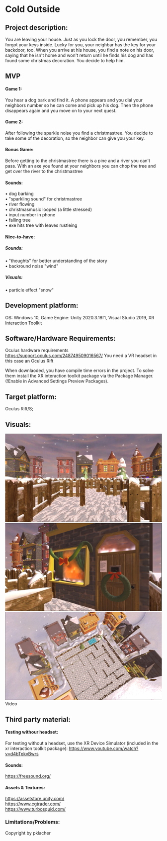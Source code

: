 # Cold Outside

## Project description: 
You are leaving your house. Just as you lock the door, you remember, you forgot your keys inside. Lucky for you, your neighbar has the key for your backdoor, too. When you arrive at his house, you find a note on his door, saying that he isn't home and won't return until he finds his dog and has found some christmas decoration. You decide to help him. 

## MVP
#### Game 1:
You hear a dog bark and find it. A phone appears and you dial your neighbors number so he can come and pick up his dog. Then the phone disappears again and you move on to your next quest.
#### Game 2:
After following the sparkle noise you find a christmastree. You decide to take some of the decoration, so the neighbor can give you your key.
#### Bonus Game:
Before getting to the christmastree there is a pine and a river you can't pass. With an axe you found at your neighbors you can chop the tree and get over the river to the christmastree


#### Sounds:
•	dog barking  
•	"sparkling sound" for christmastree  
•	river flowing  
•	christmasmusic looped (a little stressed)  
•	input number in phone  
•	falling tree  
•	exe hits tree with leaves rustleing  

#### Nice-to-have:

##### Sounds:
•	"thoughts" for better understanding of the story  
•	backround noise "wind"  
##### Visuals:
•	particle effect "snow"

## Development platform: 
OS: Windows 10, Game Engine: Unity 2020.3.18f1, Visual Studio 2019, XR Interaction Toolkit

## Software/Hardware Requirements: 
Oculus hardware requirements https://support.oculus.com/248749509016567/
You need a VR headset in this case an Oculus Rift

When downlaoded, you have compile time errors in the project. To solve them install the XR interaction toolkit package via the Package Manager. (!Enable in Advanced Settings Preview Packages).

## Target platform: 
Oculus Rift/S; 

## Visuals: 
![Screenshot1](https://github.com/4ahmns2122-VR/VRProjekt2122-pklacher/blob/main/Assets/Screenshots/screenshot1.JPG)
![Screenshot2](https://github.com/4ahmns2122-VR/VRProjekt2122-pklacher/blob/main/Assets/Screenshots/screenshot2.JPG)
![Screenshot3](https://github.com/4ahmns2122-VR/VRProjekt2122-pklacher/blob/main/Assets/Screenshots/screenshot3.JPG)
Video

## Third party material: 
#### Testing withour headset:
For testing without a headset, use the XR Device Simulator (included in the xr interaction toolkit package):  https://www.youtube.com/watch?v=d4bTpkvBwrs
#### Sounds:
https://freesound.org/
#### Assets & Textures:
https://assetstore.unity.com/  
https://www.cgtrader.com/  
https://www.turbosquid.com/  

### Limitations/Problems: 

Copyright by pklacher
